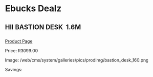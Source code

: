 
# Ebucks Dealz
## HII BASTION DESK  1.6M
[Product Page](https://www.ebucks.com/web/shop/productSelected.do?prodId=1148413952&catId=1130195724)

Price: R3099.00

Image: /web/cms/system/galleries/pics/prodimg/bastion_desk_160.png

Savings: 


	